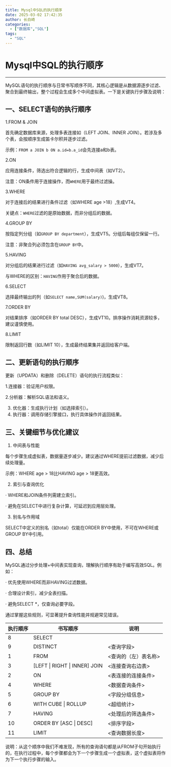 ```yaml
---
title: Mysql中SQL的执行顺序
date: 2025-03-02 17:42:35
author: 长白崎
categories:
  - ["数据库","SQL"]
tags:
  - "SQL"
---
```


# Mysql中SQL的执行顺序

---

MySQL语句的执行顺序与日常书写顺序不同，其核心逻辑是从数据源逐步过滤、聚合到最终输出，整个过程会生成多个中间虚拟表。一下是关键执行步骤及说明：

## 一、SELECT语句的执行顺序

1.FROM & JOIN

首先确定数据库来源，处理多表连接如（LEFT JOIN、INNER JOIN）。若涉及多个表，会按顺序生成笛卡尔积并逐步过滤。

示例：`FROM a JOIN b ON a.id=b.a_id`会先连接a和b表。

2.ON

应用连接条件，筛选出符合逻辑的行，生成中间表（如VT2）。

注意：ON条件用于连接操作，而`WHERE`用于最终过滤操。

3.WHERE

对于连接后的结果进行条件过滤（如WHERE age >18）,生成VT4。

关键点：`WHERE`过滤的是原始数据，而非分组后的数据。

4.GROUP BY

按指定列分组（如`GROUP BY department`），生成VT5。分组后每组仅保留一行。

注意：非聚合列必须包含在`GROUP BY`中。

5.HAVING

对分组后的结果进行过滤（如`HAVING avg_salary > 5000`），生成VT7。

与WHERE的区别：`HAVING`作用于聚合后的数据。

6.SELECT

选择最终输出的列（如`SELECT name,SUM(salary)`)，生成VT8。

7.ORDER BY

对结果排序（如ORDER BY total DESC），生成VT10。排序操作消耗资源较多，建议谨慎使用。

8.LIMIT

限制返回行数（如LIMIT 10），生成最终结果集并返回给客户端。



## 二、更新语句的执行顺序

更新（UPDATA）和删除（DELETE）语句的执行流程类似：

1.连接器：验证用户权限。

2.分析器：解析SQL语法和语义。

3. 优化器：生成执行计划（如选择索引）。
4. 执行器：调用存储引擎接口，执行具体操作并返回结果。



## 三、关键细节与优化建议

1. 中间表与性能

每个步骤生成虚拟表，数据量逐步减少。建议通过WHERE提前过滤数据，减少后续处理量。

示例：WHERE age > 18比HAVING age > 18更高效。



2. 索引与查询优化

· WHERE和JOIN条件列需建立索引。

· 避免在SELECT中进行复杂计算，可延迟到应用层处理。



3. 别名与作用域

SELECT中定义的别名（如total）仅能在ORDER BY中使用，不可在WHERE或GROUP BY中引用。



## 四、总结

MySQL通过分步处理+中间表实现查询，理解执行顺序有助于编写高效SQL。例如：

· 优先使用WHERE而非HAVING过滤数据。

· 合理设计索引，减少全表扫描。

· 避免SELECT *，仅查询必要字段。

通过掌握这些规则，可显著提升查询性能并规避常见错误。

| 执行顺序 | 书写顺序                      | 说明                 |
| -------- | ----------------------------- | -------------------- |
| 8        | SELECT                        |                      |
| 9        | DISTINCT                      | <查询字段>           |
| 1        | FROM                          | <查询的（左）表名称> |
| 3        | [LEFT \| RIGHT \| INNER] JOIN | <连接查询右边表>     |
| 2        | ON                            | <表连接的连接条件>   |
| 4        | WHERE                         | <数据查询条件>       |
| 5        | GROUP BY                      | <字段分组信息>       |
| 6        | WITH CUBE \| ROLLUP           | <超组统计>           |
| 7        | HAVING                        | <处理后的筛选条件>   |
| 10       | ORDER BY [ASC \| DESC]        | <排序字段>           |
| 11       | LIMIT                         | <查询数据长度>       |


说明：从这个顺序中我们不难发现，所有的查询语句都是从FROM子句开始执行的，在执行过程中，每个步骤都会为下一个步骤生成一个虚拟表，这个虚拟表将作为下一个执行步骤的输入。



